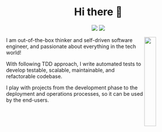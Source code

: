 
<h1 align="center">Hi there 👋</h1>
<p align="center">
    <a href="https://twitter.com/mmghunaim"><img src="https://img.shields.io/badge/twitter-%231FA1F1?style=flat&logo=twitter&logoColor=white"/></a>
    <a href="https://www.linkedin.com/in/mmghunaim/"><img src="https://img.shields.io/badge/linkedin-%230177B5?style=flat&logo=linkedin&logoColor=white"/></a>
  </p>
  
  <img src="https://github.com/mohamedabusrea/mohamedabusrea/blob/master/profile-img.png" align="right" width="25%"/>


I am out-of-the-box thinker and self-driven software engineer, and passionate about everything in the tech world!

With following TDD approach, I write automated tests to develop testable, scalable, maintainable, and refactorable codebase.

I play with projects from the development phase to the deployment and operations processes, so it can be used by the end-users.
